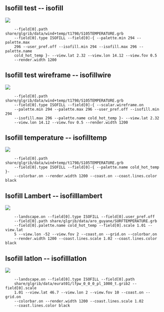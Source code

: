 ## Isofill test -- isofill
![](blob/master/share/glgrib/test/isofill/TEST_0000.png?raw=true)

```
    --field[0].path share/glgrib/data/wind+temp/t1798/S105TEMPERATURE.grb 
    --field[0].type ISOFILL --field[0]-{ --palette.min 294 --palette.max 
    296 --user_pref.off --isofill.min 294 --isofill.max 296 --palette.name 
    cold_hot_temp }- --view.lat 2.32 --view.lon 14.12 --view.fov 0.5 
    --render.width 1200 
```
## Isofill test wireframe -- isofillwire
![](blob/master/share/glgrib/test/isofillwire/TEST_0000.png?raw=true)

```
    --field[0].path share/glgrib/data/wind+temp/t1798/S105TEMPERATURE.grb 
    --field[0].type ISOFILL --field[0]-{ --scalar.wireframe.on 
    --palette.min 294 --palette.max 296 --user_pref.off --isofill.min 294 
    --isofill.max 296 --palette.name cold_hot_temp }- --view.lat 2.32 
    --view.lon 14.12 --view.fov 0.5 --render.width 1200 
```
## Isofill temperature -- isofilltemp
![](blob/master/share/glgrib/test/isofilltemp/TEST_0000.png?raw=true)

```
    --field[0].path share/glgrib/data/wind+temp/t1798/S105TEMPERATURE.grb 
    --field[0].type ISOFILL --field[0]-{ --palette.name cold_hot_temp }- 
    --colorbar.on --render.width 1200 --coast.on --coast.lines.color black 
```
## Isofill Lambert -- isofilllambert
![](blob/master/share/glgrib/test/isofilllambert/TEST_0000.png?raw=true)

```
    --landscape.on --field[0].type ISOFILL --field[0].user_pref.off 
    --field[0].path share/glgrib/data/aro_guyane/SURFTEMPERATURE.grb 
    --field[0].palette.name cold_hot_temp --field[0].scale 1.01 --view.lat 
    5 --view.lon -52 --view.fov 2 --coast.on --grid.on --colorbar.on 
    --render.width 1200 --coast.lines.scale 1.02 --coast.lines.color black 
```
## Isofill latlon -- isofilllatlon
![](blob/master/share/glgrib/test/isofilllatlon/TEST_0000.png?raw=true)

```
    --landscape.on --field[0].type ISOFILL --field[0].path 
    share/glgrib/data/eurat01/lfpw_0_0_0_pl_1000_t.grib2 --field[0].scale 
    1.01 --view.lat 46.7 --view.lon 2 --view.fov 10 --coast.on --grid.on 
    --colorbar.on --render.width 1200 --coast.lines.scale 1.02 
    --coast.lines.color black 
```
